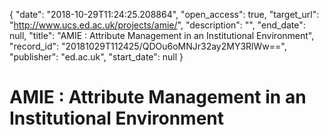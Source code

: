 {
  "date": "2018-10-29T11:24:25.208864", 
  "open_access": true, 
  "target_url": "http://www.ucs.ed.ac.uk/projects/amie/", 
  "description": "", 
  "end_date": null, 
  "title": "AMIE : Attribute Management in an Institutional Environment", 
  "record_id": "20181029T112425/QDOu6oMNJr32ay2MY3RlWw==", 
  "publisher": "ed.ac.uk", 
  "start_date": null
}

# AMIE : Attribute Management in an Institutional Environment

